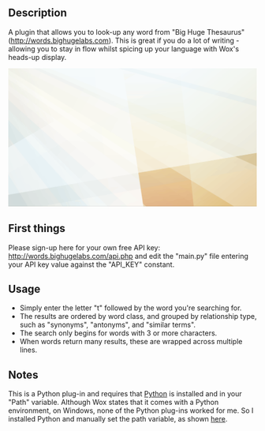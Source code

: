 ## Description
A plugin that allows you to look-up any word from "Big Huge Thesaurus" (http://words.bighugelabs.com). This is great if you do a lot of writing - allowing you to stay in flow whilst spicing up your language with Wox's heads-up display.

![img](https://github.com/jonathanvisser/wox-thesaurus/raw/master/docs/wox-thesaurus.gif)

## First things
Please sign-up here for your own free API key: http://words.bighugelabs.com/api.php and edit the "main.py" file entering your API key value against the "API_KEY" constant.

## Usage
* Simply enter the letter "t" followed by the word you're searching for.
* The results are ordered by word class, and grouped by relationship type, such as "synonyms", "antonyms", and "similar terms".
* The search only begins for words with 3 or more characters.
* When words return many results, these are wrapped across multiple lines.

## Notes
This is a Python plug-in and requires that [Python](https://www.python.org/downloads/) is installed and in your "Path" variable. Although Wox states that it comes with a Python environment, on Windows, none of the Python plug-ins worked for me. So I installed Python and manually set the path variable, as shown [here](https://www.pythoncentral.io/add-python-to-path-python-is-not-recognized-as-an-internal-or-external-command/).
